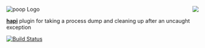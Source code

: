 <a href="https://github.com/spumko"><img src="https://raw.github.com/spumko/spumko/master/images/from.png" align="right" /></a>
![poop Logo](https://raw.github.com/spumko/poop/master/images/poop.png)

[**hapi**](https://github.com/spumko/hapi) plugin for taking a process dump and cleaning up after an uncaught exception

[![Build Status](https://secure.travis-ci.org/spumko/poop.png)](http://travis-ci.org/spumko/poop)

